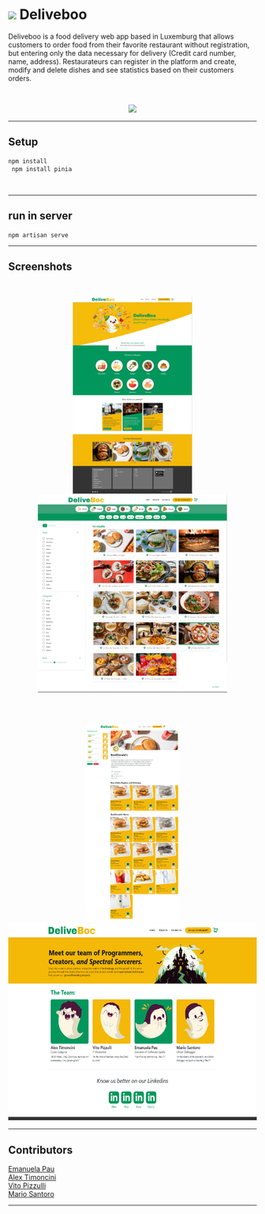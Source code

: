 # <img src="public/assets/logos/green_ghost.png" height="30" margin-right="20px"/> Deliveboo

Deliveboo is a food delivery web app based in Luxemburg that allows customers to order food from their favorite restaurant without registration, but entering only the data necessary for delivery (Credit card number, name, address). Restaurateurs can register in the platform and create, modify and delete dishes and see statistics based on their customers orders.

<br>

<p align="center">
    <span align="left">
        <img src="public/gif1.gif" height="300px"/>
    </span>
</p>

<hr>

## Setup

```
npm install
 npm install pinia

```
<br>

<hr>

## run in server

```
npm artisan serve

```

<hr>

## Screenshots 

<br>
<p align="center">
    <span align="left">
        <img src="public/assets/DeliveBoo Homepage.png" height="400px"/>
    </span>
    <span align="right">
        <img src="public/assets/DeliveBoo Restaurant Search.png" height="400px">
    </span>
</p>

<br><br>
<p align="center">
    <span align="left">
        <img src="public/assets/DeliveBoo Restaurant Menu.png" height="400px"/>
    </span>
    <span align="right">
        <img src="public/assets/DeliveBooAboutUs.png" height="400px">
    </span>
</p>
<hr>

## Contributors

<a href="https://github.com/EmanuelaPau">Emanuela Pau</a><br>
<a href="https://github.com/AlexTimoncini">Alex Timoncini</a><br>
<a href="https://github.com/vito-pizzulli">Vito Pizzulli</a><br>
<a href="https://github.com/MarioSantoro/MarioSantoro">Mario Santoro</a><br>

<hr>